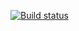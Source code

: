 [![Build status](https://ci.appveyor.com/api/projects/status/jphnxiiwq869sfte?svg=true)](https://ci.appveyor.com/project/TimurYo/rest)